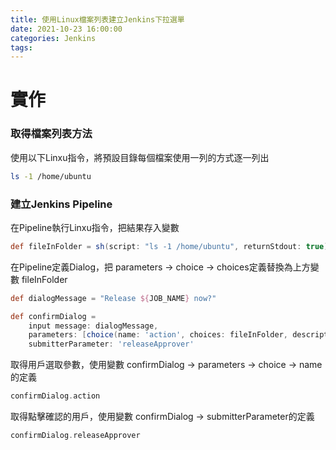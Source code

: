 ```yaml
---
title: 使用Linux檔案列表建立Jenkins下拉選單
date: 2021-10-23 16:00:00
categories: Jenkins
tags:
---
```

# 實作
### 取得檔案列表方法

使用以下Linxu指令，將預設目錄每個檔案使用一列的方式逐一列出
```bash
ls -1 /home/ubuntu
```

<!--more-->

### 建立Jenkins Pipeline

在Pipeline執行Linxu指令，把結果存入變數
```groovy
def fileInFolder = sh(script: "ls -1 /home/ubuntu", returnStdout: true).trim();
```
在Pipeline定義Dialog，把 parameters -> choice -> choices定義替換為上方變數 fileInFolder
```groovy
def dialogMessage = "Release ${JOB_NAME} now?"

def confirmDialog =
    input message: dialogMessage,
    parameters: [choice(name: 'action', choices: fileInFolder, description: '')],
    submitterParameter: 'releaseApprover'
```
取得用戶選取參數，使用變數 confirmDialog -> parameters -> choice -> name的定義
```groovy
confirmDialog.action
```
取得點擊確認的用戶，使用變數 confirmDialog -> submitterParameter的定義
```groovy
confirmDialog.releaseApprover
```